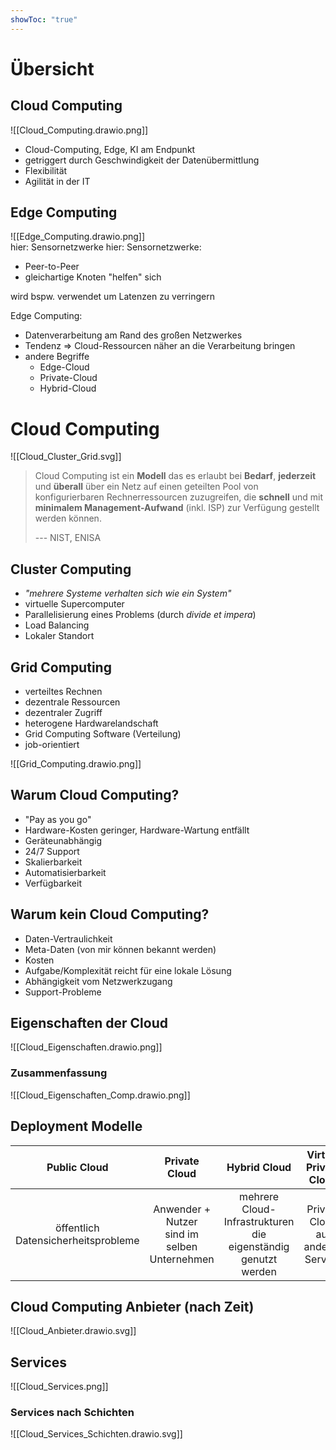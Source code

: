 ```yaml
---
showToc: "true"
---
```


# Übersicht
## Cloud Computing
![[Cloud_Computing.drawio.png]]
- Cloud-Computing, Edge, KI am Endpunkt
- getriggert durch Geschwindigkeit der Datenübermittlung
- Flexibilität
- Agilität in der IT

## Edge Computing
![[Edge_Computing.drawio.png]]  
hier: Sensornetzwerke
hier: Sensornetzwerke:
- Peer-to-Peer
- gleichartige Knoten "helfen" sich

wird bspw. verwendet um Latenzen zu verringern  

Edge Computing:
- Datenverarbeitung am Rand des großen Netzwerkes
- Tendenz => Cloud-Ressourcen näher an die Verarbeitung bringen
- andere Begriffe
	- Edge-Cloud
	- Private-Cloud
	- Hybrid-Cloud

# Cloud Computing
![[Cloud_Cluster_Grid.svg]]  

>Cloud Computing ist ein **Modell** das es erlaubt
>bei **Bedarf**, **jederzeit** und **überall** über ein Netz
>auf einen geteilten Pool von konfigurierbaren Rechnerressourcen
>zuzugreifen, die **schnell** und mit **minimalem Management-Aufwand** (inkl. ISP)
>zur Verfügung gestellt werden können.
>
>--- NIST, ENISA

## Cluster Computing
- *"mehrere Systeme verhalten sich wie ein System"*
- virtuelle Supercomputer
- Parallelisierung eines Problems (durch *divide et impera*)
- Load Balancing
- Lokaler Standort

## Grid Computing
- verteiltes Rechnen
- dezentrale Ressourcen
- dezentraler Zugriff
- heterogene Hardwarelandschaft
- Grid Computing Software (Verteilung)
- job-orientiert

![[Grid_Computing.drawio.png]]

## Warum Cloud Computing?
- "Pay as you go"
- Hardware-Kosten geringer, Hardware-Wartung entfällt
- Geräteunabhängig
- 24/7 Support
- Skalierbarkeit
- Automatisierbarkeit
- Verfügbarkeit

## Warum kein Cloud Computing?
- Daten-Vertraulichkeit
- Meta-Daten (von mir können bekannt werden)
- Kosten
- Aufgabe/Komplexität reicht für eine lokale Lösung
- Abhängigkeit vom Netzwerkzugang
- Support-Probleme

## Eigenschaften der Cloud
![[Cloud_Eigenschaften.drawio.png]]

### Zusammenfassung
![[Cloud_Eigenschaften_Comp.drawio.png]]

## Deployment Modelle
| Public Cloud | Private Cloud | Hybrid Cloud | Virtual Private Cloud |
| :----: | :----: | :-----: | :-----: |
| öffentlich<br>Datensicherheitsprobleme | Anwender + Nutzer<br>sind im<br>selben Unternehmen | mehrere Cloud-Infrastrukturen<br>die eigenständig<br>genutzt werden | Private Cloud auf anderen Servern |

## Cloud Computing Anbieter (nach Zeit)
![[Cloud_Anbieter.drawio.svg]]

## Services
![[Cloud_Services.png]]

###  Services nach Schichten
![[Cloud_Services_Schichten.drawio.svg]]